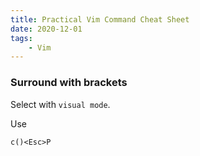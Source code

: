 ```yaml
---
title: Practical Vim Command Cheat Sheet
date: 2020-12-01
tags:
    - Vim
---
```


### Surround with brackets
Select with `visual mode`.

Use
```
c()<Esc>P
```
